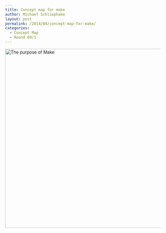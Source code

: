 ```yaml
---
title: Concept map for make
author: Michael Schliephake
layout: post
permalink: /2014/04/concept-map-for-make/
categories:
  - Concept Map
  - Round 09/1
---
```

[<img class="alignnone size-full wp-image-6883" alt="The purpose of Make" src="http://teaching.software-carpentry.org/wp-content/uploads/2014/04/The-purpose-of-Make.png" width="771" height="578" />][1]

 [1]: http://teaching.software-carpentry.org/wp-content/uploads/2014/04/The-purpose-of-Make.png